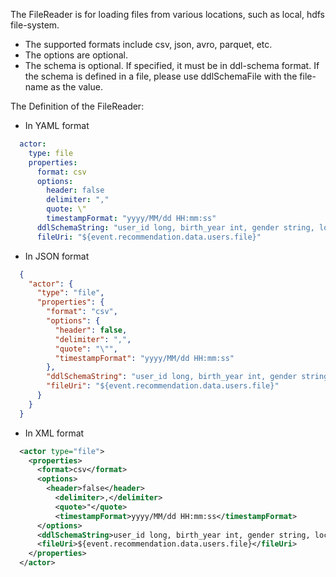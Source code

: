 The FileReader is for loading files from various locations, such as local, hdfs file-system. 

- The supported formats include csv, json, avro, parquet, etc.
- The options are optional.
- The schema is optional. If specified, it must be in ddl-schema format. If the schema is defined in a file, please use ddlSchemaFile with the file-name as the value.

The Definition of the FileReader:

- In YAML format
```yaml
  actor:
    type: file
    properties:
      format: csv
      options:
        header: false
        delimiter: ","
        quote: \"
        timestampFormat: "yyyy/MM/dd HH:mm:ss"
      ddlSchemaString: "user_id long, birth_year int, gender string, location string"
      fileUri: "${event.recommendation.data.users.file}"
```

- In JSON format
```json
  {
    "actor": {
      "type": "file",
      "properties": {
        "format": "csv",
        "options": {
          "header": false,
          "delimiter": ",",
          "quote": "\"",
          "timestampFormat": "yyyy/MM/dd HH:mm:ss"
        },
        "ddlSchemaString": "user_id long, birth_year int, gender string, location string",
        "fileUri": "${event.recommendation.data.users.file}"
      }
    }
  }
```
- In XML format
```xml
  <actor type="file">
    <properties>
      <format>csv</format>
      <options>
        <header>false</header>
          <delimiter>,</delimiter>
          <quote>"</quote>
          <timestampFormat>yyyy/MM/dd HH:mm:ss</timestampFormat>
      </options>
      <ddlSchemaString>user_id long, birth_year int, gender string, location string</ddlSchemaString>
      <fileUri>${event.recommendation.data.users.file}</fileUri>
    </properties>
  </actor>
```